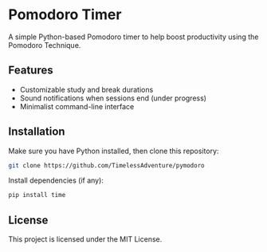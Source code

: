 # Pomodoro Timer

A simple Python-based Pomodoro timer to help boost productivity using the Pomodoro Technique.

## Features
- Customizable study and break durations
- Sound notifications when sessions end (under progress)
- Minimalist command-line interface

## Installation
Make sure you have Python installed, then clone this repository:

```bash
git clone https://github.com/TimelessAdventure/pymodoro
```

Install dependencies (if any):

```bash
pip install time
```

## License
This project is licensed under the MIT License.
